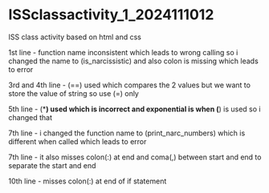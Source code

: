 # ISSclassactivity_1_2024111012
ISS class activity based on html and css

1st line - function name inconsistent which leads to wrong calling so i changed the name to (is_narcissistic) and also colon is missing which leads to error

3rd and 4th line - (==) used which compares the 2 values but we want to store the value of string so use (=) only

5th line - (***) used which is incorrect and exponential is when (**) is used so i changed that 

7th line - i changed the function name to (print_narc_numbers) which is different when called which leads to error

7th line - it also misses colon(:) at end and coma(,) between start and end to separate the start and end

10th line - misses colon(:) at end of if statement
